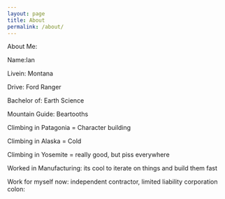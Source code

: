 ```yaml
---
layout: page
title: About
permalink: /about/
---
```

About Me:

Name:Ian

Livein: Montana

Drive: Ford Ranger

Bachelor of: Earth Science

Mountain Guide: Beartooths

Climbing in Patagonia = Character building

Climbing in Alaska = Cold

Climbing in Yosemite = really good, but piss everywhere

Worked in Manufacturing: its cool to iterate on things and build them fast

Work for myself now: independent contractor, limited liability corporation colon:


